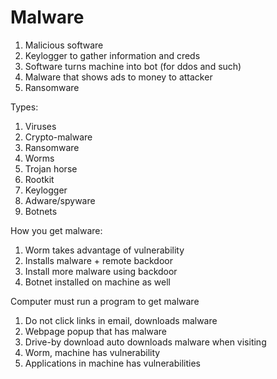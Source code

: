 # Malware

1. Malicious software
1. Keylogger to gather information and creds
1. Software turns machine into bot (for ddos and such)
1. Malware that shows ads to money to attacker
1. Ransomware

Types:
1. Viruses
1. Crypto-malware
1. Ransomware
1. Worms
1. Trojan horse
1. Rootkit
1. Keylogger
1. Adware/spyware
1. Botnets

How you get malware:
1. Worm takes advantage of vulnerability
1. Installs malware + remote backdoor
1. Install more malware using backdoor
1. Botnet installed on machine as well

Computer must run a program to get malware
1. Do not click links in email, downloads malware
1. Webpage popup that has malware
1. Drive-by download auto downloads malware when visiting
1. Worm, machine has vulnerability
1. Applications in machine has vulnerabilities
